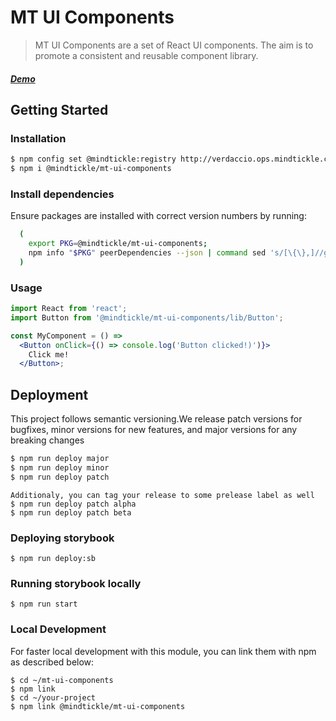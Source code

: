 # MT UI Components

> MT UI Components are a set of React UI components. The aim is to promote a consistent and reusable component library. 


##### [Demo](https://MindTickle.github.io/mt-ui-components/)

## Getting Started

### Installation
```bash
$ npm config set @mindtickle:registry http://verdaccio.ops.mindtickle.com
$ npm i @mindtickle/mt-ui-components
```

### Install dependencies
Ensure packages are installed with correct version numbers by running:
```sh
  (
    export PKG=@mindtickle/mt-ui-components;
    npm info "$PKG" peerDependencies --json | command sed 's/[\{\},]//g ; s/: /@/g; s/ *//g' | xargs npm install --save "$PKG"
  )
```
### Usage

```jsx
import React from 'react';
import Button from '@mindtickle/mt-ui-components/lib/Button';
```
```jsx
const MyComponent = () =>
  <Button onClick={() => console.log('Button clicked!)')}>
    Click me!
  </Button>;
```

## Deployment

This project follows semantic versioning.We release patch versions for bugfixes, minor versions for new features, and major versions for any breaking changes

```bash
$ npm run deploy major
$ npm run deploy minor
$ npm run deploy patch
```
```
Additionaly, you can tag your release to some prelease label as well
$ npm run deploy patch alpha
$ npm run deploy patch beta

```
### Deploying storybook

```
$ npm run deploy:sb
```

### Running storybook locally
```
$ npm run start
```

### Local Development
For faster local development with this module, you can link them with npm as described below:

```
$ cd ~/mt-ui-components 
$ npm link
$ cd ~/your-project
$ npm link @mindtickle/mt-ui-components 
```
